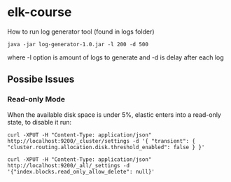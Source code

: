 # elk-course

How to run log generator tool (found in logs folder)

`java -jar log-generator-1.0.jar -l 200 -d 500`

where -l option is amount of logs to generate and -d is delay after each log


## Possibe Issues

### Read-only Mode
When the available disk space is under 5%, elastic enters into a read-only state, to disable it run:

`curl -XPUT -H "Content-Type: application/json" http://localhost:9200/_cluster/settings -d '{ "transient": { "cluster.routing.allocation.disk.threshold_enabled": false } }'`

`curl -XPUT -H "Content-Type: application/json" http://localhost:9200/_all/_settings -d '{"index.blocks.read_only_allow_delete": null}'`